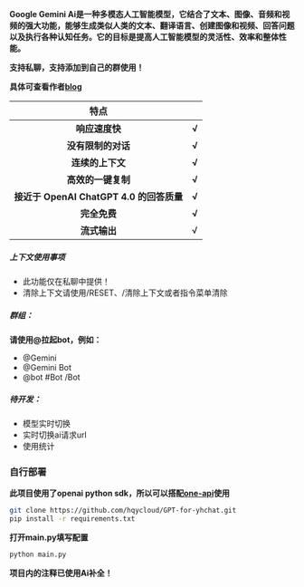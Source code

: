 **Google Gemini Ai是一种多模态人工智能模型，它结合了文本、图像、音频和视频的强大功能，能够生成类似人类的文本、翻译语言、创建图像和视频、回答问题以及执行各种认知任务。它的目标是提高人工智能模型的灵活性、效率和整体性能。**

**支持私聊，支持添加到自己的群使用！**

**具体可查看作者[blog](https://hqycloud.top/yhchat/254/)**

| <center><strong>特点</strong></center> |  |
|---|---|
| <center><strong>响应速度快 | <center><strong>√</strong></center> |
| <center><strong>没有限制的对话 | <center><strong>√</strong></center> |
| <center><strong>连续的上下文 | <center><strong>√</strong></center> |
| <center><strong>高效的一键复制 | <center><strong>√</strong></center> |
| <center><strong>接近于 OpenAI ChatGPT 4.0 的回答质量 | <center><strong>√</strong></center> |
| <center><strong>完全免费 | <center><strong>√</strong></center> |
| <center><strong>流式输出 | √ |

##### 上下文使用事项
* 此功能仅在私聊中提供！
* 清除上下文请使用/RESET、/清除上下文或者指令菜单清除

##### 群组：
**请使用@拉起bot，例如：**
* @Gemini
* @Gemini Bot
* @bot #Bot /Bot

##### 待开发：
* 模型实时切换
* 实时切换ai请求url
* 使用统计

### 自行部署
**此项目使用了openai python sdk，所以可以搭配[one-api](https://github.com/songquanpeng/one-api)使用**
```bash
git clone https://github.com/hqycloud/GPT-for-yhchat.git
pip install -r requirements.txt
```
**打开main.py填写配置**
```bash
python main.py
```

**项目内的注释已使用Ai补全！**
